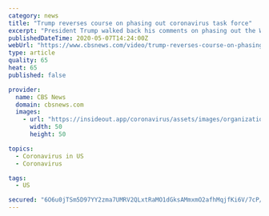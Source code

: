 ```yaml
---
category: news
title: "Trump reverses course on phasing out coronavirus task force"
excerpt: "President Trump walked back his comments on phasing out the White House coronavirus task force Wednesday, stating that the advisory group would remain active but will shift its focus to economic recovery."
publishedDateTime: 2020-05-07T14:24:00Z
webUrl: "https://www.cbsnews.com/video/trump-reverses-course-on-phasing-out-coronavirus-task-force/"
type: article
quality: 65
heat: 65
published: false

provider:
  name: CBS News
  domain: cbsnews.com
  images:
    - url: "https://insideout.app/coronavirus/assets/images/organizations/cbsnews.com-50x50.jpg"
      width: 50
      height: 50

topics:
  - Coronavirus in US
  - Coronavirus

tags:
  - US

secured: "6O6u0jTSm5D97YY2zma7UMRV2QLxtRaMO1dGksAMmxmO2afhMqjfKi6V/7cP/++xO+mYkc+O/P15KPVP+Evy2qjCDbakEg2HwoW1zp94wmgtOgq4fbibg8o6XaJKzJADLuQ3Vpkc5ygDEFWuyXWDdTXLwkzOhb2tsE7wvxIjhSsEVwdUN4i5U1C+dcJLca5WUDg0lqFTsbqrfpoyfrTDEf3FabTKcGbOCAEgk1mIhq3kYse7uuUHSxvMcnQijsV5uC11HemCt1a5f4EGIWd+UMf7jOeAcNBpCI+68gyN0ZvRRpsFk49x7MUyX9mviPR42DYRtYmXPeftOA48IHb7subweYhU0TjtGo+PDP+2OWNZHTC7KA6+v/pHCts0RZvQeqF+plC0P5gPJ4dzHc4VMLhnerKgaLlD78BmNnHo533/UnWOAv9lK2ftwX4hmtWlWJ00gNVpHKSkXgxtvTXyZ4DfNAFH+cW+XQ3s6wk2hm4=;EgvudPiychmAOUt1ZWeKPQ=="
---
```


